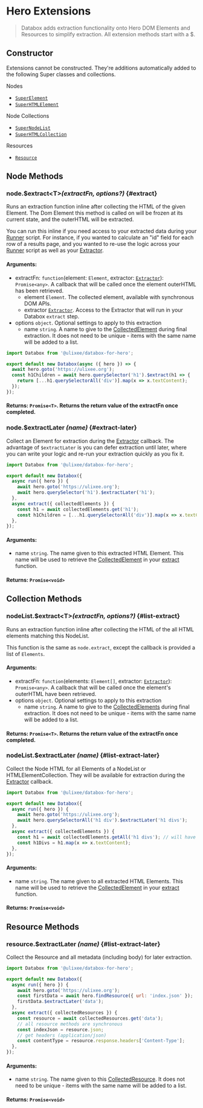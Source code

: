 # Hero Extensions

> Databox adds extraction functionality onto Hero DOM Elements and Resources to simplify extraction. All extension methods start with a $.

## Constructor

Extensions cannot be constructed. They're additions automatically added to the following Super classes and collections.

Nodes

- [`SuperElement`](/docs/awaited-dom/super-element)
- [`SuperHTMLElement`](/docs/awaited-dom/super-html-element)

Node Collections

- [`SuperNodeList`](/docs/awaited-dom/super-node-list)
- [`SuperHTMLCollection`](/docs/awaited-dom/super-html-collection)

Resources

- [`Resource`](/docs/hero/advanced-client/resource)

## Node Methods

### node.$extract<T\>_(extractFn, options?)_ {#extract}

Runs an extraction function inline after collecting the HTML of the given Element. The Dom Element this method is called on will be frozen at its current state, and the outerHTML will be extracted.

You can run this inline if you need access to your extracted data during your [Runner](/docs/databox/advanced-client/runner) script. For instance, if you wanted to calculate an "id" field for each row of a results page, and you wanted to re-use the logic across your [Runner](/docs/databox/advanced-client/runner) script as well as your [Extractor](/docs/databox/advanced-client/extractor).

#### **Arguments**:

- extractFn: `function`(element: `Element`, extractor: [`Extractor`](/docs/databox/advanced-client/extractor)): `Promise<any>`. A callback that will be called once the element outerHTML has been retrieved.
  - element `Element`. The collected element, available with synchronous DOM APIs.
  - extractor [`Extractor`](/docs/databox/advanced-client/extractor). Access to the Extractor that will run in your Databox `extract` step.
- options `object`. Optional settings to apply to this extraction
  - name `string`. A name to give to the [CollectedElement](/docs/databox/advanced-client/collected-elements) during final extraction. It does not need to be unique - items with the same name will be added to a list.

```js
import Databox from '@ulixee/databox-for-hero';

export default new Databox(async ({ hero }) => {
  await hero.goto('https://ulixee.org');
  const h1Children = await hero.querySelector('h1').$extract(h1 => {
    return [...h1.querySelectorAll('div')].map(x => x.textContent);
  });
});
```

#### **Returns**: `Promise<T>`. Returns the return value of the extractFn once completed.

### node.$extractLater *(name)* {#extract-later}

Collect an Element for extraction during the [Extractor](/docs/databox/advanced-client/extractor) callback. The advantage of `$extractLater` is you can defer extraction until later, where you can write your logic and re-run your extraction quickly as you fix it.

```js
import Databox from '@ulixee/databox-for-hero';

export default new Databox({
  async run({ hero }) {
    await hero.goto('https://ulixee.org');
    await hero.querySelector('h1').$extractLater('h1');
  },
  async extract({ collectedElements }) {
    const h1 = await collectedElements.get('h1');
    const h1Children = [...h1.querySelectorAll('div')].map(x => x.textContent);
  },
});
```

#### **Arguments**:

- name `string`. The name given to this extracted HTML Element. This name will be used to retrieve the [CollectedElement](/docs/databox/advanced-client/collected-element) in your [extract](/docs/databox/basic-client/databox#constructor) function.

#### **Returns**: `Promise<void>`

## Collection Methods

### nodeList.$extract<T\>_(extractFn, options?)_ {#list-extract}

Runs an extraction function inline after collecting the HTML of the all HTML elements matching this NodeList.

This function is the same as `node.extract`, except the callback is provided a list of `Elements`.

#### **Arguments**:

- extractFn: `function`(elements: `Element[]`, extractor: [`Extractor`](/docs/databox/advanced-client/extractor)): `Promise<any>`. A callback that will be called once the element's outerHTML have been retrieved.
- options `object`. Optional settings to apply to this extraction
  - name `string`. A name to give to the [CollectedElements](/docs/databox/advanced-client/collected-elements) during final extraction. It does not need to be unique - items with the same name will be added to a list.

#### **Returns**: `Promise<T>`. Returns the return value of the extractFn once completed.

### nodeList.$extractLater *(name)* {#list-extract-later}

Collect the Node HTML for all Elements of a NodeList or HTMLElementCollection. They will be available for extraction during the [Extractor](/docs/databox/advanced-client/extractor) callback.

```js
import Databox from '@ulixee/databox-for-hero';

export default new Databox({
  async run({ hero }) {
    await hero.goto('https://ulixee.org');
    await hero.querySelectorAll('h1 div').$extractLater('h1 divs');
  },
  async extract({ collectedElements }) {
    const h1 = await collectedElements.getAll('h1 divs'); // will have 2 entries
    const h1Divs = h1.map(x => x.textContent);
  },
});
```

#### **Arguments**:

- name `string`. The name given to all extracted HTML Elements. This name will be used to retrieve the [CollectedElement](/docs/databox/advanced-client/collected-element) in your [extract](/docs/databox/basic-client/databox#constructor) function.

#### **Returns**: `Promise<void>`

## Resource Methods

### resource.$extractLater *(name)* {#list-extract-later}

Collect the Resource and all metadata (including body) for later extraction.

```js
import Databox from '@ulixee/databox-for-hero';

export default new Databox({
  async run({ hero }) {
    await hero.goto('https://ulixee.org');
    const firstData = await hero.findResource({ url: 'index.json' });
    firstData.$extractLater('data');
  },
  async extract({ collectedResources }) {
    const resource = await collectedResources.get('data'); 
    // all resource methods are synchronous
    const indexJson = resource.json;
    // get headers (application/json)
    const contentType = resource.response.headers['Content-Type'];
  },
});
```

#### **Arguments**:

- name `string`. The name given to this [CollectedResource](/docs/databox/advanced-client/CollectedResources). It does not need to be unique - items with the same name will be added to a list.

#### **Returns**: `Promise<void>`
